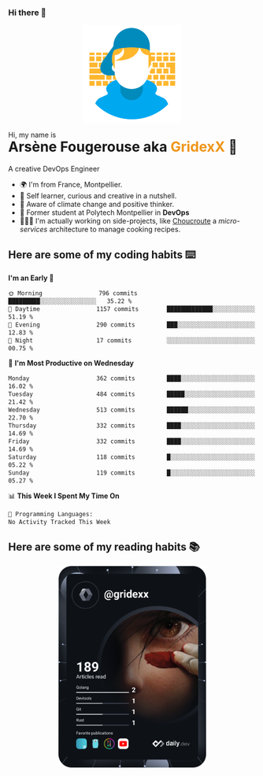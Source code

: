 ### Hi there 👋

<!--
**GridexX/gridexx** is a ✨ _special_ ✨ repository because its `README.md` (this file) appears on your GitHub profile.

Here are some ideas to get you started:

- 🔭 I’m currently working on ...
- 🌱 I’m currently learning ...
- 👯 I’m looking to collaborate on ...
- 🤔 I’m looking for help with ...
- 💬 Ask me about ...
- 📫 How to reach me: ...
- 😄 Pronouns: ...
- ⚡ Fun fact: ...
-->


<!-- Header -->
<div align="center">
  <img align="center" src="./images/user_profile.png" width="200">
</div>
<p>Hi, my name is</p> 
<h1 style="margin-top:-15px">Arsène Fougerouse aka <span style="color:#ef961a">GridexX</span> 👋</h1>

A creative DevOps Engineer

- 🌍 I'm from France, Montpellier.
- 🎨 Self learner, curious and creative in a nutshell. 
- 🌱 Aware of climate change and positive thinker.
- 📕 Former student at Polytech Montpellier in **DevOps**
- 👨🏻‍💻 I'm actually working on side-projects, like [Choucroute](https://github.com/choucroute-orga) a *micro-services* architecture to manage cooking recipes.


## Here are some of my coding habits ⌨️

<!-- Add a section about tech and Ops stack
  Like this one : https://github.com/Xanthus58#-tech-stack
-->
<!--START_SECTION:waka-->
**I'm an Early 🐤** 

```text
🌞 Morning                796 commits         █████████░░░░░░░░░░░░░░░░   35.22 % 
🌆 Daytime                1157 commits        █████████████░░░░░░░░░░░░   51.19 % 
🌃 Evening                290 commits         ███░░░░░░░░░░░░░░░░░░░░░░   12.83 % 
🌙 Night                  17 commits          ░░░░░░░░░░░░░░░░░░░░░░░░░   00.75 % 
```
📅 **I'm Most Productive on Wednesday** 

```text
Monday                   362 commits         ████░░░░░░░░░░░░░░░░░░░░░   16.02 % 
Tuesday                  484 commits         █████░░░░░░░░░░░░░░░░░░░░   21.42 % 
Wednesday                513 commits         ██████░░░░░░░░░░░░░░░░░░░   22.70 % 
Thursday                 332 commits         ████░░░░░░░░░░░░░░░░░░░░░   14.69 % 
Friday                   332 commits         ████░░░░░░░░░░░░░░░░░░░░░   14.69 % 
Saturday                 118 commits         █░░░░░░░░░░░░░░░░░░░░░░░░   05.22 % 
Sunday                   119 commits         █░░░░░░░░░░░░░░░░░░░░░░░░   05.27 % 
```


📊 **This Week I Spent My Time On** 

```text
💬 Programming Languages: 
No Activity Tracked This Week
```


<!--END_SECTION:waka-->

## Here are some of my reading habits 📚
<div  align="center">
  <img src="./images/devcard.svg" width="300">
</div>
